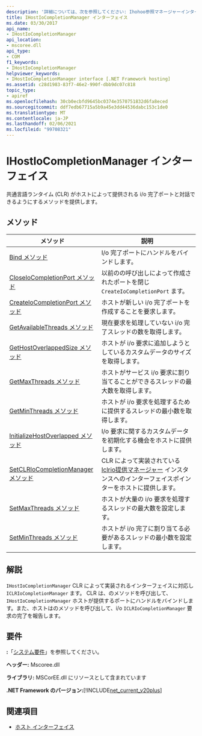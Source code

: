 ```yaml
---
description: '詳細については、次を参照してください: Ihohoo参照マネージャーインターフェイス'
title: IHostIoCompletionManager インターフェイス
ms.date: 03/30/2017
api_name:
- IHostIoCompletionManager
api_location:
- mscoree.dll
api_type:
- COM
f1_keywords:
- IHostIoCompletionManager
helpviewer_keywords:
- IHostIoCompletionManager interface [.NET Framework hosting]
ms.assetid: c28d1983-83f7-46e2-990f-dbb9dc07c818
topic_type:
- apiref
ms.openlocfilehash: 30cb0ecbfd9645bc0374e3570751832d6fa8eced
ms.sourcegitcommit: ddf7edb67715a5b9a45e3dd44536dabc153c1de0
ms.translationtype: MT
ms.contentlocale: ja-JP
ms.lasthandoff: 02/06/2021
ms.locfileid: "99708321"
---
```

# <a name="ihostiocompletionmanager-interface"></a>IHostIoCompletionManager インターフェイス

共通言語ランタイム (CLR) がホストによって提供される i/o 完了ポートと対話できるようにするメソッドを提供します。  
  
## <a name="methods"></a>メソッド  
  
|メソッド|説明|  
|------------|-----------------|  
|[Bind メソッド](ihostiocompletionmanager-bind-method.md)|I/o 完了ポートにハンドルをバインドします。|  
|[CloseIoCompletionPort メソッド](ihostiocompletionmanager-closeiocompletionport-method.md)|以前のの呼び出しによって作成されたポートを閉じ `CreateIoCompletionPort` ます。|  
|[CreateIoCompletionPort メソッド](ihostiocompletionmanager-createiocompletionport-method.md)|ホストが新しい i/o 完了ポートを作成することを要求します。|  
|[GetAvailableThreads メソッド](ihostiocompletionmanager-getavailablethreads-method.md)|現在要求を処理していない i/o 完了スレッドの数を取得します。|  
|[GetHostOverlappedSize メソッド](ihostiocompletionmanager-gethostoverlappedsize-method.md)|ホストが i/o 要求に追加しようとしているカスタムデータのサイズを取得します。|  
|[GetMaxThreads メソッド](ihostiocompletionmanager-getmaxthreads-method.md)|ホストがサービス i/o 要求に割り当てることができるスレッドの最大数を取得します。|  
|[GetMinThreads メソッド](ihostiocompletionmanager-getminthreads-method.md)|ホストが i/o 要求を処理するために提供するスレッドの最小数を取得します。|  
|[InitializeHostOverlapped メソッド](ihostiocompletionmanager-initializehostoverlapped-method.md)|I/o 要求に関するカスタムデータを初期化する機会をホストに提供します。|  
|[SetCLRIoCompletionManager メソッド](ihostiocompletionmanager-setclriocompletionmanager-method.md)|CLR によって実装されている [Iclrio提供マネージャー](iclriocompletionmanager-interface.md) インスタンスへのインターフェイスポインターをホストに提供します。|  
|[SetMaxThreads メソッド](ihostiocompletionmanager-setmaxthreads-method.md)|ホストが大量の i/o 要求を処理するスレッドの最大数を設定します。|  
|[SetMinThreads メソッド](ihostiocompletionmanager-setminthreads-method.md)|ホストが i/o 完了に割り当てる必要があるスレッドの最小数を設定します。|  
  
## <a name="remarks"></a>解説  

 `IHostIoCompletionManager` CLR によって実装されるインターフェイスに対応し `ICLRIoCompletionManager` ます。 CLR は、のメソッドを呼び出して、 `IHostIoCompletionManager` ホストが提供するポートにハンドルをバインドします。また、ホストはのメソッドを呼び出して、i/o `ICLRIoCompletionManager` 要求の完了を報告します。  
  
## <a name="requirements"></a>要件  

 **:**「[システム要件](../../get-started/system-requirements.md)」を参照してください。  
  
 **ヘッダー:** Mscoree.dll  
  
 **ライブラリ:** MSCorEE.dll にリソースとして含まれています  
  
 **.NET Framework のバージョン:**[!INCLUDE[net_current_v20plus](../../../../includes/net-current-v20plus-md.md)]  
  
## <a name="see-also"></a>関連項目

- [ホスト インターフェイス](hosting-interfaces.md)
